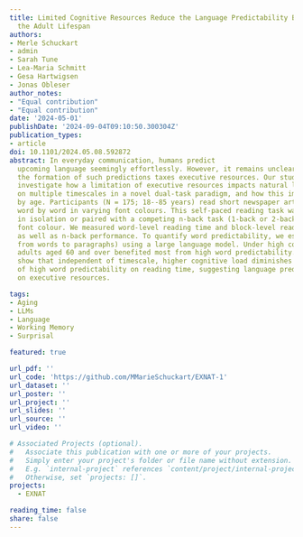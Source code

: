 ```yaml
---
title: Limited Cognitive Resources Reduce the Language Predictability Benefit across
  the Adult Lifespan
authors:
- Merle Schuckart
- admin
- Sarah Tune
- Lea-Maria Schmitt
- Gesa Hartwigsen
- Jonas Obleser
author_notes:
- "Equal contribution"
- "Equal contribution"
date: '2024-05-01'
publishDate: '2024-09-04T09:10:50.300304Z'
publication_types: 
- article
doi: 10.1101/2024.05.08.592872
abstract: In everyday communication, humans predict
  upcoming language seemingly effortlessly. However, it remains unclear to what extent
  the formation of such predictions taxes executive resources. Our study set out to
  investigate how a limitation of executive resources impacts natural language prediction
  on multiple timescales in a novel dual-task paradigm, and how this impact is modulated
  by age. Participants (N = 175; 18--85 years) read short newspaper articles, presented
  word by word in varying font colours. This self-paced reading task was either performed
  in isolation or paired with a competing n-back task (1-back or 2-back) on the words'
  font colour. We measured word-level reading time and block-level reading comprehension
  as well as n-back performance. To quantify word predictability, we estimated word surprisal on four distinct timescales (i.e., context lengths ranging
  from words to paragraphs) using a large language model. Under high cognitive load,
  adults aged 60 and over benefited most from high word predictability. Our results
  show that independent of timescale, higher cognitive load diminishes the benefits
  of high word predictability on reading time, suggesting language predictions draw
  on executive resources.

tags:
- Aging
- LLMs
- Language
- Working Memory
- Surprisal

featured: true

url_pdf: ''
url_code: 'https://github.com/MMarieSchuckart/EXNAT-1'
url_dataset: ''
url_poster: ''
url_project: ''
url_slides: ''
url_source: ''
url_video: ''

# Associated Projects (optional).
#   Associate this publication with one or more of your projects.
#   Simply enter your project's folder or file name without extension.
#   E.g. `internal-project` references `content/project/internal-project/index.md`.
#   Otherwise, set `projects: []`.
projects:
  - EXNAT

reading_time: false
share: false
---
```

